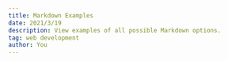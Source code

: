 ```yaml
---
title: Markdown Examples
date: 2021/3/19
description: View examples of all possible Markdown options.
tag: web development
author: You
---
```


